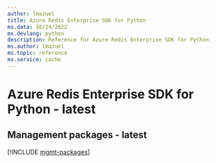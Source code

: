 ```yaml
---
author: lmazuel
title: Azure Redis Enterprise SDK for Python
ms.data: 10/24/2022
ms.devlang: python
description: Reference for Azure Redis Enterprise SDK for Python
ms.author: lmazuel
ms.topic: reference
ms.service: cache
---
```

# Azure Redis Enterprise SDK for Python - latest

## Management packages - latest
[!INCLUDE [mgmt-packages](redis-enterprise-mgmt-index.md)]